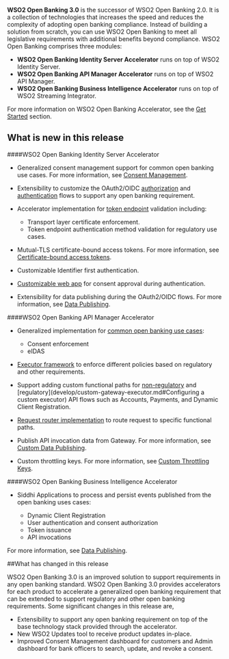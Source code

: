 **WSO2 Open Banking 3.0** is the successor of WSO2 Open Banking 2.0. It is a collection of technologies that increases the 
speed and reduces the complexity of adopting open banking compliance. Instead of building a solution from scratch, you 
can use WSO2 Open Banking to meet all legislative requirements with additional benefits beyond compliance. WSO2 Open Banking 
comprises three modules:

- **WSO2 Open Banking Identity Server Accelerator** runs on top of WSO2 Identity Server.
- **WSO2 Open Banking API Manager Accelerator** runs on top of WSO2 API Manager.
- **WSO2 Open Banking Business Intelligence Accelerator** runs on top of WSO2 Streaming Integrator.

For more information on WSO2 Open Banking Accelerator, see the [Get Started](open-banking.md) section.
## What is new in this release

####WSO2 Open Banking Identity Server Accelerator

- Generalized consent management support for common open banking use cases. For more information, see [Consent Management](learn/consent-management.md).
- Extensibility to customize the OAuth2/OIDC [authorization](develop/consent-management-authorize.md) and [authentication](develop/jwt-access-tokens.md) 
flows to support any open banking requirement.
- Accelerator implementation for [token endpoint](learn/token-authentication.md) validation including:

    - Transport layer certificate enforcement. 
    - Token endpoint authentication method validation for regulatory use cases.
    
- Mutual-TLS certificate-bound access tokens. For more information, see [Certificate-bound access tokens](learn/token-authentication/#certificate-bound-access-tokens).
- Customizable Identifier first authentication.
- [Customizable web app](develop/customize-consent-page.md) for consent approval during authentication. 
- Extensibility for data publishing during the OAuth2/OIDC flows. For more information, see [Data Publishing](develop/authentication-flow-for-data-publishing.md).

####WSO2 Open Banking API Manager Accelerator

- Generalized implementation for [common open banking use cases](learn/publish-an-api.md):

    - Consent enforcement
    - eIDAS
    
- [Executor framework](develop/custom-gateway-executor.md) to enforce different policies based on regulatory and other requirements.
- Support adding custom functional paths for [non-regulatory](develop/custom-request-router/#identifying-non-regulatory-apis) and [regulatory](develop/custom-gateway-executor.md#Configuring a custom executor) 
API flows such as Accounts, Payments, and 
Dynamic Client Registration.
- [Request router implementation](develop/custom-request-router/) to route request to specific functional paths.
- Publish API invocation data from Gateway. For more information, see [Custom Data Publishing](develop/data-publishing-custom-components/).
- Custom throttling keys. For more information, see [Custom Throttling Keys](develop/custom-throttling-keys/).

####WSO2 Open Banking Business Intelligence Accelerator

- Siddhi Applications to process and persist events published from the open banking uses cases:

    - Dynamic Client Registration
    - User authentication and consent authorization
    - Token issuance
    - API invocations
    
For more information, see [Data Publishing](learn/data-publishing/).

##What has changed in this release

WSO2 Open Banking 3.0 is an improved solution to support requirements in any open banking standard. WSO2 Open Banking 3.0 
provides accelerators for each product to accelerate a generalized open banking requirement that can be extended to support 
regulatory and other open banking requirements. Some significant changes in this release are,

- Extensibility to support any open banking requirement on top of the base technology stack provided through the accelerator.
- New WSO2 Updates tool to receive product updates in-place. 
- Improved Consent Management dashboard for customers and Admin dashboard for bank officers to search, update, and revoke 
a consent.
